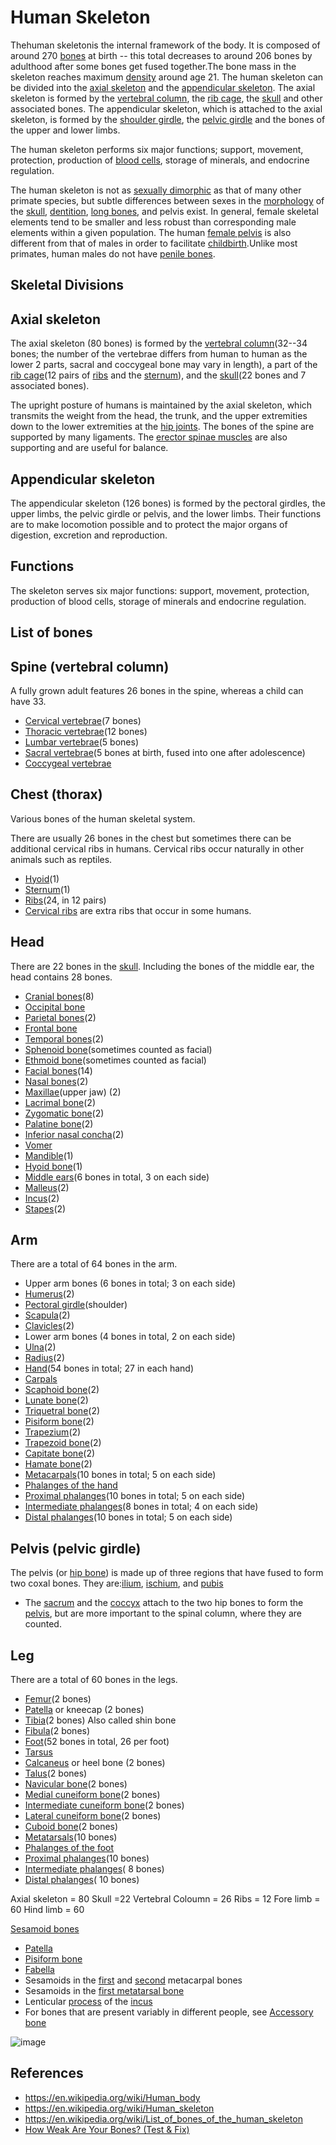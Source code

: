 # Human Skeleton

Thehuman skeletonis the internal framework of the body. It is composed of around 270 [bones](https://en.wikipedia.org/wiki/Bone) at birth -- this total decreases to around 206 bones by adulthood after some bones get fused together.The bone mass in the skeleton reaches maximum [density](https://en.wikipedia.org/wiki/Bone_density) around age 21. The human skeleton can be divided into the [axial skeleton](https://en.wikipedia.org/wiki/Axial_skeleton) and the [appendicular skeleton](https://en.wikipedia.org/wiki/Appendicular_skeleton). The axial skeleton is formed by the [vertebral column](https://en.wikipedia.org/wiki/Human_vertebral_column), the [rib cage](https://en.wikipedia.org/wiki/Human_rib_cage), the [skull](https://en.wikipedia.org/wiki/Human_skull) and other associated bones. The appendicular skeleton, which is attached to the axial skeleton, is formed by the [shoulder girdle](https://en.wikipedia.org/wiki/Shoulder_girdle), the [pelvic girdle](https://en.wikipedia.org/wiki/Pelvic_girdle) and the bones of the upper and lower limbs.

The human skeleton performs six major functions; support, movement, protection, production of [blood cells](https://en.wikipedia.org/wiki/Blood_cells), storage of minerals, and endocrine regulation.

The human skeleton is not as [sexually dimorphic](https://en.wikipedia.org/wiki/Sexual_dimorphism) as that of many other primate species, but subtle differences between sexes in the [morphology](https://en.wikipedia.org/wiki/Morphology_(biology)) of the [skull](https://en.wikipedia.org/wiki/Human_skull), [dentition](https://en.wikipedia.org/wiki/Dentition), [long bones](https://en.wikipedia.org/wiki/Long_bone), and pelvis exist. In general, female skeletal elements tend to be smaller and less robust than corresponding male elements within a given population. The human [female pelvis](https://en.wikipedia.org/wiki/Female_pelvis) is also different from that of males in order to facilitate [childbirth](https://en.wikipedia.org/wiki/Childbirth).Unlike most primates, human males do not have [penile bones](https://en.wikipedia.org/wiki/Penile_bone).

## Skeletal Divisions

## Axial skeleton

The axial skeleton (80 bones) is formed by the [vertebral column](https://en.wikipedia.org/wiki/Human_vertebral_column)(32--34 bones; the number of the vertebrae differs from human to human as the lower 2 parts, sacral and coccygeal bone may vary in length), a part of the [rib cage](https://en.wikipedia.org/wiki/Human_rib_cage)(12 pairs of [ribs](https://en.wikipedia.org/wiki/Rib) and the [sternum](https://en.wikipedia.org/wiki/Human_sternum)), and the [skull](https://en.wikipedia.org/wiki/Human_skull)(22 bones and 7 associated bones).

The upright posture of humans is maintained by the axial skeleton, which transmits the weight from the head, the trunk, and the upper extremities down to the lower extremities at the [hip joints](https://en.wikipedia.org/wiki/Hip_joint). The bones of the spine are supported by many ligaments. The [erector spinae muscles](https://en.wikipedia.org/wiki/Erector_spinae_muscles) are also supporting and are useful for balance.

## Appendicular skeleton

The appendicular skeleton (126 bones) is formed by the pectoral girdles, the upper limbs, the pelvic girdle or pelvis, and the lower limbs. Their functions are to make locomotion possible and to protect the major organs of digestion, excretion and reproduction.

## Functions

The skeleton serves six major functions: support, movement, protection, production of blood cells, storage of minerals and endocrine regulation.

## List of bones

## Spine (vertebral column)

A fully grown adult features 26 bones in the spine, whereas a child can have 33.

- [Cervical vertebrae](https://en.wikipedia.org/wiki/Cervical_vertebrae)(7 bones)
- [Thoracic vertebrae](https://en.wikipedia.org/wiki/Thoracic_vertebrae)(12 bones)
- [Lumbar vertebrae](https://en.wikipedia.org/wiki/Lumbar_vertebrae)(5 bones)
- [Sacral vertebrae](https://en.wikipedia.org/wiki/Sacral_vertebrae)(5 bones at birth, fused into one after adolescence)
- [Coccygeal vertebrae](https://en.wikipedia.org/wiki/Coccygeal_vertebrae)

## Chest (thorax)

Various bones of the human skeletal system.

There are usually 26 bones in the chest but sometimes there can be additional cervical ribs in humans. Cervical ribs occur naturally in other animals such as reptiles.

- [Hyoid](https://en.wikipedia.org/wiki/Hyoid)(1)
- [Sternum](https://en.wikipedia.org/wiki/Human_sternum)(1)
- [Ribs](https://en.wikipedia.org/wiki/Ribs)(24, in 12 pairs)
- [Cervical ribs](https://en.wikipedia.org/wiki/Cervical_rib) are extra ribs that occur in some humans.

## Head

There are 22 bones in the [skull](https://en.wikipedia.org/wiki/Skull). Including the bones of the middle ear, the head contains 28 bones.

- [Cranial bones](https://en.wikipedia.org/wiki/Human_skull)(8)
- [Occipital bone](https://en.wikipedia.org/wiki/Occipital_bone)
- [Parietal bones](https://en.wikipedia.org/wiki/Parietal_bone)(2)
- [Frontal bone](https://en.wikipedia.org/wiki/Frontal_bone)
- [Temporal bones](https://en.wikipedia.org/wiki/Temporal_bone)(2)
- [Sphenoid bone](https://en.wikipedia.org/wiki/Sphenoid_bone)(sometimes counted as facial)
- [Ethmoid bone](https://en.wikipedia.org/wiki/Ethmoid_bone)(sometimes counted as facial)
- [Facial bones](https://en.wikipedia.org/wiki/Facial_bone)(14)
- [Nasal bones](https://en.wikipedia.org/wiki/Nasal_bone)(2)
- [Maxillae](https://en.wikipedia.org/wiki/Maxillae)(upper jaw) (2)
- [Lacrimal bone](https://en.wikipedia.org/wiki/Lacrimal_bone)(2)
- [Zygomatic bone](https://en.wikipedia.org/wiki/Zygomatic_bone)(2)
- [Palatine bone](https://en.wikipedia.org/wiki/Palatine_bone)(2)
- [Inferior nasal concha](https://en.wikipedia.org/wiki/Inferior_nasal_concha)(2)
- [Vomer](https://en.wikipedia.org/wiki/Vomer)
- [Mandible](https://en.wikipedia.org/wiki/Human_mandible)(1)
- [Hyoid bone](https://en.wikipedia.org/wiki/Hyoid_bone)(1)
- [Middle ears](https://en.wikipedia.org/wiki/Middle_ear)(6 bones in total, 3 on each side)
- [Malleus](https://en.wikipedia.org/wiki/Malleus)(2)
- [Incus](https://en.wikipedia.org/wiki/Incus)(2)
- [Stapes](https://en.wikipedia.org/wiki/Stapes)(2)

## Arm

There are a total of 64 bones in the arm.

- Upper arm bones (6 bones in total; 3 on each side)
- [Humerus](https://en.wikipedia.org/wiki/Humerus)(2)
- [Pectoral girdle](https://en.wikipedia.org/wiki/Pectoral_girdle)(shoulder)
- [Scapula](https://en.wikipedia.org/wiki/Scapula)(2)
- [Clavicles](https://en.wikipedia.org/wiki/Clavicles)(2)
- Lower arm bones (4 bones in total, 2 on each side)
- [Ulna](https://en.wikipedia.org/wiki/Ulna)(2)
- [Radius](https://en.wikipedia.org/wiki/Radius_(bone))(2)
- [Hand](https://en.wikipedia.org/wiki/Hand)(54 bones in total; 27 in each hand)
- [Carpals](https://en.wikipedia.org/wiki/Carpals)
- [Scaphoid bone](https://en.wikipedia.org/wiki/Scaphoid_bone)(2)
- [Lunate bone](https://en.wikipedia.org/wiki/Lunate_bone)(2)
- [Triquetral bone](https://en.wikipedia.org/wiki/Triquetral)(2)
- [Pisiform bone](https://en.wikipedia.org/wiki/Pisiform_bone)(2)
- [Trapezium](https://en.wikipedia.org/wiki/Trapezium_(bone))(2)
- [Trapezoid bone](https://en.wikipedia.org/wiki/Trapezoid_bone)(2)
- [Capitate bone](https://en.wikipedia.org/wiki/Capitate_bone)(2)
- [Hamate bone](https://en.wikipedia.org/wiki/Hamate_bone)(2)
- [Metacarpals](https://en.wikipedia.org/wiki/Metacarpus)(10 bones in total; 5 on each side)
- [Phalanges of the hand](https://en.wikipedia.org/wiki/Phalanges_of_the_hand)
- [Proximal phalanges](https://en.wikipedia.org/wiki/Proximal_phalanges)(10 bones in total; 5 on each side)
- [Intermediate phalanges](https://en.wikipedia.org/wiki/Intermediate_phalanges)(8 bones in total; 4 on each side)
- [Distal phalanges](https://en.wikipedia.org/wiki/Distal_phalanges)(10 bones in total; 5 on each side)

## Pelvis (pelvic girdle)

The pelvis (or [hip bone](https://en.wikipedia.org/wiki/Hip_bone)) is made up of three regions that have fused to form two coxal bones. They are:[ilium](https://en.wikipedia.org/wiki/Ilium_(bone)), [ischium](https://en.wikipedia.org/wiki/Ischium), and [pubis](https://en.wikipedia.org/wiki/Pubis_(bone))

- The [sacrum](https://en.wikipedia.org/wiki/Sacrum) and the [coccyx](https://en.wikipedia.org/wiki/Coccyx) attach to the two hip bones to form the [pelvis](https://en.wikipedia.org/wiki/Human_pelvis), but are more important to the spinal column, where they are counted.

## Leg

There are a total of 60 bones in the legs.

- [Femur](https://en.wikipedia.org/wiki/Femur)(2 bones)
- [Patella](https://en.wikipedia.org/wiki/Patella) or kneecap (2 bones)
- [Tibia](https://en.wikipedia.org/wiki/Tibia)(2 bones) Also called shin bone
- [Fibula](https://en.wikipedia.org/wiki/Fibula)(2 bones)
- [Foot](https://en.wikipedia.org/wiki/Foot)(52 bones in total, 26 per foot)
- [Tarsus](https://en.wikipedia.org/wiki/Tarsus_(skeleton))
- [Calcaneus](https://en.wikipedia.org/wiki/Calcaneus) or heel bone (2 bones)
- [Talus](https://en.wikipedia.org/wiki/Talus_bone)(2 bones)
- [Navicular bone](https://en.wikipedia.org/wiki/Navicular_bone)(2 bones)
- [Medial cuneiform bone](https://en.wikipedia.org/wiki/Cuneiform_(anatomy))(2 bones)
- [Intermediate cuneiform bone](https://en.wikipedia.org/wiki/Cuneiform_(anatomy))(2 bones)
- [Lateral cuneiform bone](https://en.wikipedia.org/wiki/Cuneiform_(anatomy))(2 bones)
- [Cuboid bone](https://en.wikipedia.org/wiki/Cuboid_bone)(2 bones)
- [Metatarsals](https://en.wikipedia.org/wiki/Metatarsals)(10 bones)
- [Phalanges of the foot](https://en.wikipedia.org/wiki/Phalanges_of_the_foot)
- [Proximal phalanges](https://en.wikipedia.org/wiki/Proximal_phalanges)(10 bones)
- [Intermediate phalanges](https://en.wikipedia.org/wiki/Intermediate_phalanges)( 8 bones)
- [Distal phalanges](https://en.wikipedia.org/wiki/Distal_phalanges)( 10 bones)

Axial skeleton = 80 Skull =22 Vertebral Coloumn = 26 Ribs = 12 Fore limb = 60 Hind limb = 60

[Sesamoid bones](https://en.wikipedia.org/wiki/Sesamoid_bone)

- [Patella](https://en.wikipedia.org/wiki/Patella)
- [Pisiform bone](https://en.wikipedia.org/wiki/Pisiform_bone)
- [Fabella](https://en.wikipedia.org/wiki/Fabella)
- Sesamoids in the [first](https://en.wikipedia.org/wiki/First_metacarpal_bone) and [second](https://en.wikipedia.org/wiki/Second_metacarpal_bone) metacarpal bones
- Sesamoids in the [first metatarsal bone](https://en.wikipedia.org/wiki/First_metatarsal_bone)
- Lenticular [process](https://en.wikipedia.org/wiki/Process_(anatomy)) of the [incus](https://en.wikipedia.org/wiki/Incus_bone)
- For bones that are present variably in different people, see [Accessory bone](https://en.wikipedia.org/wiki/Accessory_bone)

![image](../../media/Human-Skeleton-image1.jpg)

## References

- https://en.wikipedia.org/wiki/Human_body
- https://en.wikipedia.org/wiki/Human_skeleton
- https://en.wikipedia.org/wiki/List_of_bones_of_the_human_skeleton
- [How Weak Are Your Bones? (Test & Fix)](https://youtu.be/y-SKWZGQ1es)
